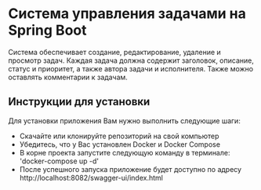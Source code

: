 # Система управления задачами на Spring Boot
Система обеспечивает создание, редактирование, удаление и просмотр задач.
Каждая задача должна содержит заголовок, описание, статус и приоритет, а также автора задачи и исполнителя.
Также можно оставлять комментарии к задачам.

## Инструкции для установки
Для установки приложения Вам нужно выполнить следующие шаги:

- Скачайте или клонируйте репозиторий на свой компьютер</br>
- Убедитесь, что у Вас установлен Docker и Docker Compose</br>
- В корне проекта запустите следующую команду в терминале: 'docker-compose up -d'</br>
- После успешного запуска приложение будет доступно по адресу http://localhost:8082/swagger-ui/index.html

